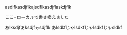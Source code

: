 asdlfkasdjflkajsdflkasdjflaskdjflk

ここ=ローカルで書き換えました

あlksdjfぁksdjfヵsdjflk
あlsdkfじゃlsdkfじゃlsdkfじゃsldkf